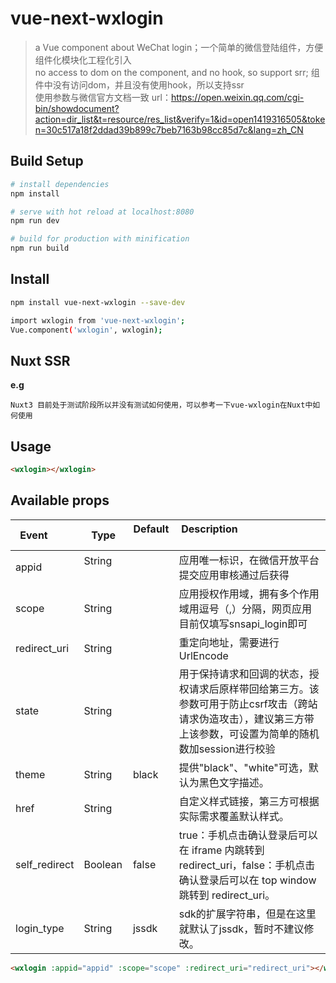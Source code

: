 # vue-next-wxlogin

>  a Vue component about WeChat login；一个简单的微信登陆组件，方便组件化模块化工程化引入    
>  no access to dom on the component, and no hook, so support srr; 组件中没有访问dom，并且没有使用hook，所以支持ssr        
>  使用参数与微信官方文档一致
url：https://open.weixin.qq.com/cgi-bin/showdocument?action=dir_list&t=resource/res_list&verify=1&id=open1419316505&token=30c517a18f2ddad39b899c7beb7163b98cc85d7c&lang=zh_CN

## Build Setup

``` bash
# install dependencies
npm install

# serve with hot reload at localhost:8080
npm run dev

# build for production with minification
npm run build

```
## Install
``` bash
npm install vue-next-wxlogin --save-dev
```

``` bash
import wxlogin from 'vue-next-wxlogin';
Vue.component('wxlogin', wxlogin);
```

## Nuxt SSR 
<b> e.g </b> 
```
Nuxt3 目前处于测试阶段所以并没有测试如何使用，可以参考一下vue-wxlogin在Nuxt中如何使用
```

## Usage

``` html
<wxlogin></wxlogin>
```

## Available props

| Event         |Type           | Default    | Description                                         |
|---------------|---------------|------------|-----------------------------------------------------|
| appid         |String         |            | 应用唯一标识，在微信开放平台提交应用审核通过后获得  |
| scope         |String         |            | 应用授权作用域，拥有多个作用域用逗号（,）分隔，网页应用目前仅填写snsapi_login即可 |
| redirect_uri  |String         |            | 重定向地址，需要进行UrlEncode                        |
| state         |String         |            | 用于保持请求和回调的状态，授权请求后原样带回给第三方。该参数可用于防止csrf攻击（跨站请求伪造攻击），建议第三方带上该参数，可设置为简单的随机数加session进行校验                                            |
| theme         |String         | black      | 提供"black"、"white"可选，默认为黑色文字描述。      |
| href          |String         |            | 自定义样式链接，第三方可根据实际需求覆盖默认样式。  |
| self_redirect |Boolean        | false      | true：手机点击确认登录后可以在 iframe 内跳转到 redirect_uri，false：手机点击确认登录后可以在 top window 跳转到 redirect_uri。  |
| login_type    |String         | jssdk      | sdk的扩展字符串，但是在这里就默认了jssdk，暂时不建议修改。  |

``` html
<wxlogin :appid="appid" :scope="scope" :redirect_uri="redirect_uri"></wxlogin>
```

